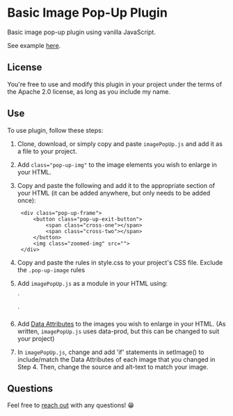 # Basic Image Pop-Up Plugin

Basic image pop-up plugin using vanilla JavaScript. 

See example [here](https://nfalbo213.github.io/pop-up_image/).

## License

You're free to use and modify this plugin in your project under the terms of the Apache 2.0 license, as long as you include my name.

## Use

To use plugin, follow these steps:

1) Clone, download, or simply copy and paste `imagePopUp.js` and add it as a file to your project.

2) Add `class="pop-up-img"` to the image elements you wish to enlarge in your HTML.

3) Copy and paste the following and add it to the appropriate section of your HTML (it can be added anywhere, but only needs to be added once):

        <div class="pop-up-frame">
            <button class="pop-up-exit-button">
                <span class="cross-one"></span>
                <span class="cross-two"></span>
            </button>
            <img class="zoomed-img" src="">
        </div>

4) Copy and paste the rules in style.css to your project's CSS file. Exclude the `.pop-up-image` rules 

5) Add `imagePopUp.js` as a module in your HTML using:

    `
    <script type="module" src="./[Your pathway here]/imagePopUp.js"></script>
    `

6) Add [Data Attributes](https://developer.mozilla.org/en-US/docs/Web/HTML/Global_attributes/data-*) to the images you wish to enlarge in your HTML. (As written, `imagePopUp.js` uses data-prod, but this can be changed to suit your project)

7) In `imagePopUp.js`, change and add 'if' statements in setImage() to include/match the Data Attributes of each image that you changed in Step 4. Then, change the source and alt-text to match your image.

## Questions

Feel free to [reach out](https://nick.falbo.dev/#contact) with any questions! 😁